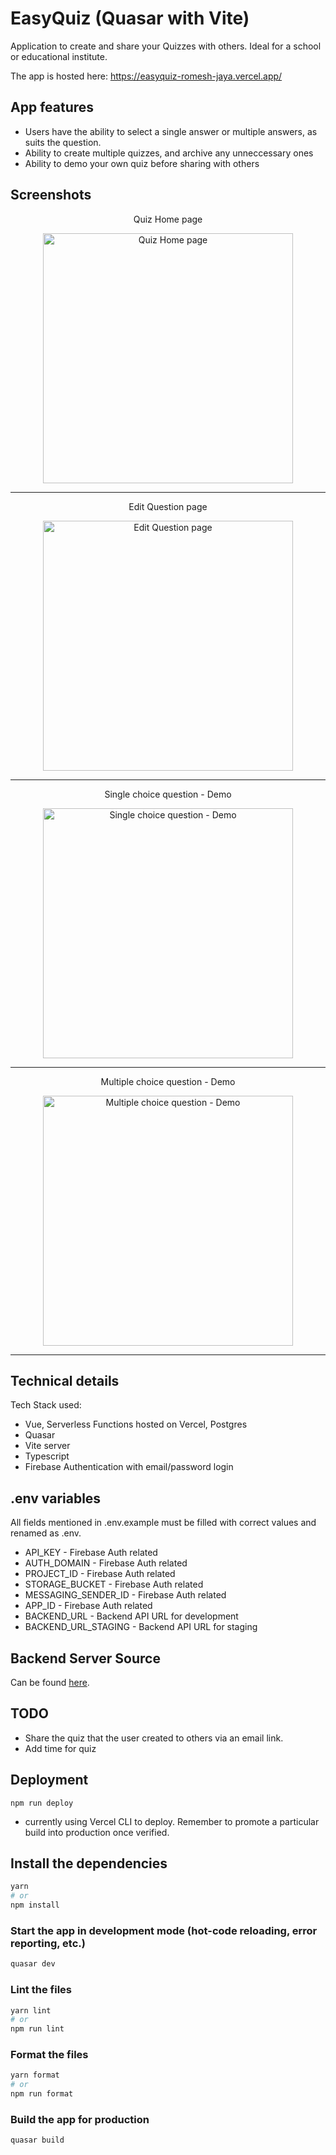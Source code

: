 # EasyQuiz (Quasar with Vite)

Application to create and share your Quizzes with others. Ideal for a school or educational institute.

The app is hosted here:
https://easyquiz-romesh-jaya.vercel.app/

## App features

- Users have the ability to select a single answer or multiple answers, as suits the question.
- Ability to create multiple quizzes, and archive any unneccessary ones
- Ability to demo your own quiz before sharing with others

## Screenshots

<p align="center">
Quiz Home page
</p>

<div align="center">
  <img src="https://user-images.githubusercontent.com/56665179/209946384-10472862-5715-4a1d-8a3b-385e8e2435e3.png" height="400" alt="Quiz Home page" style="object-fit: contain;" >
</div>

---

<p align="center">
Edit Question page
</p>

<div align="center">
  <img src="https://user-images.githubusercontent.com/56665179/209946470-22b16497-be65-4f75-9e63-e6516f4e75ee.png" height="400" alt="Edit Question page" style="object-fit: contain;" >
</div>

---

<p align="center">
Single choice question - Demo
</p>

<div align="center">
  <img src="https://user-images.githubusercontent.com/56665179/209946522-8648c99b-e914-4679-b850-19e7937b227a.png" height="400" alt="Single choice question - Demo" style="object-fit: contain;" >
</div>

---

<p align="center">
Multiple choice question - Demo
</p>

<div align="center">
  <img src="https://user-images.githubusercontent.com/56665179/209946552-cde31637-114a-40f1-a839-bb67de900812.png" height="400" alt="Multiple choice question - Demo" style="object-fit: contain;" >
</div>

---

## Technical details

Tech Stack used:

- Vue, Serverless Functions hosted on Vercel, Postgres
- Quasar
- Vite server
- Typescript
- Firebase Authentication with email/password login

## .env variables

All fields mentioned in .env.example must be filled with correct values and renamed as .env.

- API_KEY - Firebase Auth related
- AUTH_DOMAIN - Firebase Auth related
- PROJECT_ID - Firebase Auth related
- STORAGE_BUCKET - Firebase Auth related
- MESSAGING_SENDER_ID - Firebase Auth related
- APP_ID - Firebase Auth related
- BACKEND_URL - Backend API URL for development
- BACKEND_URL_STAGING - Backend API URL for staging

## Backend Server Source

Can be found [here](https://github.com/romesh-jaya/easyquiz-backend-nodejs).

## TODO

- Share the quiz that the user created to others via an email link.
- Add time for quiz

## Deployment

`npm run deploy`

- currently using Vercel CLI to deploy. Remember to promote a particular build into production once verified.

## Install the dependencies

```bash
yarn
# or
npm install
```

### Start the app in development mode (hot-code reloading, error reporting, etc.)

```bash
quasar dev
```

### Lint the files

```bash
yarn lint
# or
npm run lint
```

### Format the files

```bash
yarn format
# or
npm run format
```

### Build the app for production

```bash
quasar build
```
